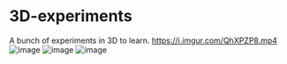 # 3D-experiments
A bunch of experiments in 3D to learn.
https://i.imgur.com/QhXPZP8.mp4
![image](https://user-images.githubusercontent.com/10748374/194768300-4baadcc5-2446-49cc-81ec-43a0cbe623b4.png)
![image](https://user-images.githubusercontent.com/10748374/194768218-b553be85-b813-45f3-88c2-283c8a82d8da.png)
![image](https://user-images.githubusercontent.com/10748374/194730643-22118182-745c-4d6e-a448-c590a97b2eac.png)
